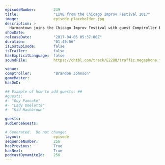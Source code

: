 ```yaml
---
episodeNumber:        239
title:                "LIVE from the Chicago Improv Festival 2017"
image:                episode-placeholder.jpg
description: >
  Harmontown joins the Chicago Improv Festival with guest Comptroller Brandon Johnson. Improv legends Jimmy Carrane and Scott Adsit help Dan demonstrate the difference between improv and written comedy, while Brandon and Dan discover the seven types of p...
showDate:             
releaseDate:          "2017-04-05 05:37:00Z"
duration:             "01:49:56"
isLostEpisode:        false
isTrailer:            false
hasExplicitLanguage:  false
soundFile:            https://chtbl.com/track/E2288/traffic.megaphone.fm/STA2468356696.mp3

venue:                
comptroller:          "Brandon Johnson"
gameMaster:           
hasDnD:               

## Example of how to add guests: ##
#guests:
#- "Guy Pancake"
#- "Lady Omelette"
#- "Kid Hashbrown"

guests:
audienceGuests:

# Generated.  Do not change:
layout:               episode
sequenceNumber:       256
hasPrevious:          True
hasNext:              True
podcastDynamiteId:    256
---
```


<!-- The episode description will be rendered here -->
<!-- Add your content below here -->

